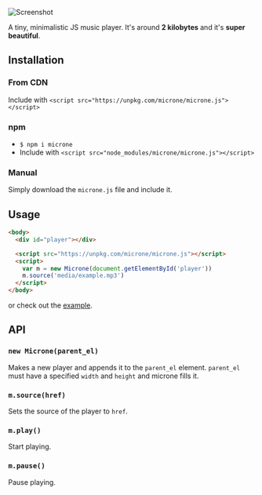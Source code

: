 ![Screenshot](https://github.com/kodedninja/microne/blob/master/SCREENSHOT.png)

A tiny, minimalistic JS music player. It's around **2 kilobytes** and it's **super beautiful**.

## Installation
### From CDN
Include with ```<script src="https://unpkg.com/microne/microne.js"></script>```

### npm
- ```$ npm i microne```
- Include with ```<script src="node_modules/microne/microne.js"></script>```

### Manual
Simply download the ```microne.js``` file and include it.

## Usage
```html
<body>
  <div id="player"></div>

  <script src="https://unpkg.com/microne/microne.js"></script>
  <script>
    var m = new Microne(document.getElementById('player'))
    m.source('media/example.mp3')
  </script>
</body>
```
or check out the [example](https://github.com/kodedninja/microne/tree/master/example).

## API
### ```new Microne(parent_el)```
Makes a new player and appends it to the ```parent_el``` element. ```parent_el``` must have a specified ```width``` and ```height``` and microne fills it.

### ```m.source(href)```
Sets the source of the player to ```href```.

### ```m.play()```
Start playing.

### ```m.pause()```
Pause playing.
